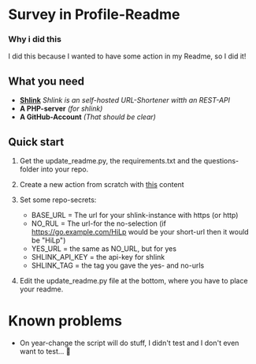 # Survey in Profile-Readme

### Why i did this
I did this because I wanted to have some action in my Readme, so I did it!

## What you need

- **[Shlink](https://shlink.io)** _Shlink is an self-hosted URL-Shortener witth an REST-API_
- **A PHP-server** _(for shlink)_
- **A GitHub-Account** _(That should be clear)_


## Quick start
1. Get the update_readme.py, the requirements.txt and the questions-folder into your repo.
2. Create a new action from scratch with [this](https://github.com/mawoka-myblock/mawoka-myblock/blob/main/.github/workflows/survey.yml) content
3. Set some repo-secrets:
    - BASE_URL = The url for your shlink-instance with https (or http)
    - NO_RUL = The url-for the no-selection (if https://go.example.com/HiLp would be your short-url then it would be "HiLp")
    - YES_URL = the same as NO_URL, but for yes
    - SHLINK_API_KEY = the api-key for shlink
    - SHLINK_TAG = the tag you gave the yes- and no-urls

4. Edit the update_readme.py file at the bottom, where you have to place your readme.




# Known problems
- On year-change the script will do stuff, I didn't test and I don't even want to test... 🙈

